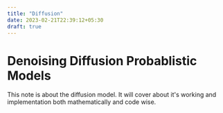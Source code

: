 ```yaml
---
title: "Diffusion"
date: 2023-02-21T22:39:12+05:30
draft: true
---
```


# **Denoising Diffusion Probablistic Models**

This note is about the diffusion model. It will cover about it's working and implementation both mathematically and code wise.
